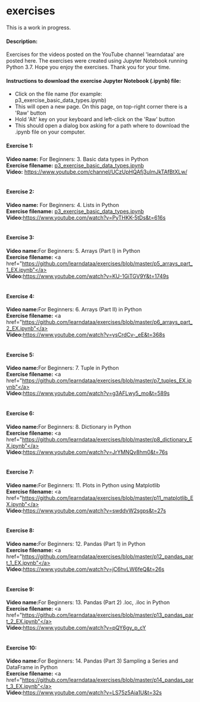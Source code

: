 # exercises
This is a work in progress. <br>

#### Description:
Exercises for the videos posted on the YouTube channel 'learndataa' are posted here. The exercises were created using Jupyter Notebook running Python 3.7. Hope you enjoy the exercises. Thank you for your time.

#### Instructions to download the exercise Jupyter Notebook (.ipynb) file:
* Click on the file name (for example: p3_exercise_basic_data_types.ipynb)
* This will open a new page. On this page, on top-right corner there is a 'Raw' button
* Hold 'Alt' key on your keyboard and left-click on the 'Raw' button
* This should open a dialog box asking for a path where to download the .ipynb file on your computer.

#### Exercise 1:
<b>Video name:</b> For Beginners: 3. Basic data types in Python <br>
<b>Exercise filename:</b> <a href="https://github.com/learndataa/exercises/blob/master/p3_exercise_basic_data_types.ipynb">p3_exercise_basic_data_types.ipynb </a><br>
<b>Video:</b> https://www.youtube.com/channel/UCzUpHQAfj3ulmJkTAfBtXLw/ <br><br>


#### Exercise 2:
<b>Video name:</b> For Beginners: 4. Lists in Python <br>
<b>Exercise filename:</b> <a href="https://github.com/learndataa/exercises/blob/master/p4_lists_EX.ipynb">p3_exercise_basic_data_types.ipynb </a><br>
<b>Video:</b>https://www.youtube.com/watch?v=PyTHKK-5tDs&t=616s<br><br>


#### Exercise 3:
<b>Video name:</b>For Beginners: 5. Arrays (Part I) in Python<br>
<b>Exercise filename:</b> <a href="https://github.com/learndataa/exercises/blob/master/p5_arrays_part_1_EX.ipynb"</a><br>
<b>Video:</b>https://www.youtube.com/watch?v=KU-1GiTGV9Y&t=1749s<br><br>


#### Exercise 4:
<b>Video name:</b>For Beginners: 6. Arrays (Part II) in Python<br>
<b>Exercise filename:</b> <a href="https://github.com/learndataa/exercises/blob/master/p6_arrays_part_2_EX.ipynb"</a><br>
<b>Video:</b>https://www.youtube.com/watch?v=ysCrdCv-_eE&t=368s<br><br>


#### Exercise 5:
<b>Video name:</b>For Beginners: 7. Tuple in Python<br>
<b>Exercise filename:</b> <a href="https://github.com/learndataa/exercises/blob/master/p7_tuples_EX.ipynb"</a><br>
<b>Video:</b>https://www.youtube.com/watch?v=g3AFLwy5_mo&t=589s<br><br>

#### Exercise 6:
<b>Video name:</b>For Beginners: 8. Dictionary in Python<br>
<b>Exercise filename:</b> <a href="https://github.com/learndataa/exercises/blob/master/p8_dictionary_EX.ipynb"</a><br>
<b>Video:</b>https://www.youtube.com/watch?v=JrYMNQv8hm0&t=76s<br><br>


#### Exercise 7:
<b>Video name:</b>For Beginners: 11. Plots in Python using Matplotlib<br>
<b>Exercise filename:</b> <a href="https://github.com/learndataa/exercises/blob/master/p11_matplotlib_EX.ipynb"</a><br>
<b>Video:</b>https://www.youtube.com/watch?v=swddvW2sgps&t=27s<br><br>



#### Exercise 8:
<b>Video name:</b>For Beginners: 12. Pandas (Part 1) in Python<br>
<b>Exercise filename:</b> <a href="https://github.com/learndataa/exercises/blob/master/p12_pandas_part_1_EX.ipynb"</a><br>
<b>Video:</b>https://www.youtube.com/watch?v=jC6hvLW6feQ&t=26s<br><br>



#### Exercise 9:
<b>Video name:</b>For Beginners: 13. Pandas (Part 2) .loc, .iloc in Python<br>
<b>Exercise filename:</b> <a href="https://github.com/learndataa/exercises/blob/master/p13_pandas_part_2_EX.ipynb"</a><br>
<b>Video:</b>https://www.youtube.com/watch?v=pQY6gy_p_cY<br><br>


#### Exercise 10:
<b>Video name:</b>For Beginners: 14. Pandas (Part 3) Sampling a Series and DataFrame in Python<br>
<b>Exercise filename:</b> <a href="https://github.com/learndataa/exercises/blob/master/p14_pandas_part_3_EX.ipynb"</a><br>
<b>Video:</b>https://www.youtube.com/watch?v=LS75z5Aia1U&t=32s<br><br>
